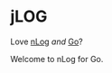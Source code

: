 jLOG
====

Love [nLog](http://nlog-project.org/) *and* [Go](https://golang.org)?

Welcome to nLog for Go.